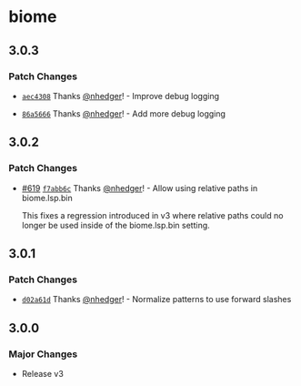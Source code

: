 # biome

## 3.0.3

### Patch Changes

- [`aec4308`](https://github.com/biomejs/biome-vscode/commit/aec430803b4187a946c6edfcc1efe711f999847d) Thanks [@nhedger](https://github.com/nhedger)! - Improve debug logging

- [`86a5666`](https://github.com/biomejs/biome-vscode/commit/86a5666f6406ad9025c4991d80bc6793438c5b4a) Thanks [@nhedger](https://github.com/nhedger)! - Add more debug logging

## 3.0.2

### Patch Changes

- [#619](https://github.com/biomejs/biome-vscode/pull/619) [`f7abb6c`](https://github.com/biomejs/biome-vscode/commit/f7abb6c33f593a90e1eed7591aab070cbcf68044) Thanks [@nhedger](https://github.com/nhedger)! - Allow using relative paths in biome.lsp.bin

  This fixes a regression introduced in v3 where relative paths could no longer be
  used inside of the biome.lsp.bin setting.

## 3.0.1

### Patch Changes

- [`d02a61d`](https://github.com/biomejs/biome-vscode/commit/d02a61d0ef8d211db3394046e51962a711d153cc) Thanks [@nhedger](https://github.com/nhedger)! - Normalize patterns to use forward slashes

## 3.0.0

### Major Changes

- Release v3
